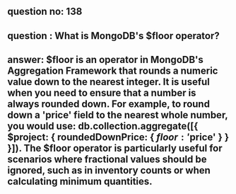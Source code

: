 
      
## question no: 138

## question : What is MongoDB's $floor operator?

## answer: $floor is an operator in MongoDB's Aggregation Framework that rounds a numeric value down to the nearest integer. It is useful when you need to ensure that a number is always rounded down. For example, to round down a 'price' field to the nearest whole number, you would use: db.collection.aggregate([{ $project: { roundedDownPrice: { $floor: '$price' } } }]). The $floor operator is particularly useful for scenarios where fractional values should be ignored, such as in inventory counts or when calculating minimum quantities.
      